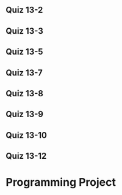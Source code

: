## Quiz 13-2

## Quiz 13-3

## Quiz 13-5

## Quiz 13-7

## Quiz 13-8

## Quiz 13-9

## Quiz 13-10

## Quiz 13-12

# Programming Project